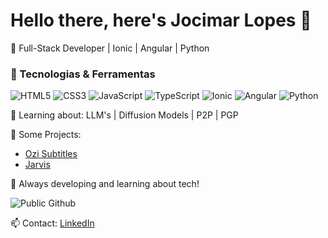 # Hello there, here's Jocimar Lopes 👋

🚀 Full-Stack Developer | Ionic | Angular | Python

### 🚀 Tecnologias & Ferramentas

![HTML5](https://img.shields.io/badge/-HTML5-E34F26?style=for-the-badge&logo=html5&logoColor=white)
![CSS3](https://img.shields.io/badge/-CSS3-1572B6?style=for-the-badge&logo=css3)
![JavaScript](https://img.shields.io/badge/-JavaScript-F7DF1E?style=for-the-badge&logo=javascript&logoColor=black)
![TypeScript](https://img.shields.io/badge/-TypeScript-3178C6?style=for-the-badge&logo=typescript&logoColor=white)
![Ionic](https://img.shields.io/badge/-Ionic-3880FF?style=for-the-badge&logo=ionic&logoColor=white)
![Angular](https://img.shields.io/badge/-Angular-DD0031?style=for-the-badge&logo=angular&logoColor=white)
![Python](https://img.shields.io/badge/-Python-3776AB?style=for-the-badge&logo=python&logoColor=white)

🌱 Learning about: LLM's | Diffusion Models | P2P | PGP

🔭 Some Projects:
- [Ozi Subtitles](https://github.com/jocimarlopes/ozi-subtitles-generator)
- [Jarvis](https://github.com/jocimarlopes/jarvis)

💬 Always developing and learning about tech!

![Public Github](https://github-readme-stats.vercel.app/api?username=jocimarlopes&show_icons=true&theme=radical)

📫 Contact: [LinkedIn](https://www.linkedin.com/in/jocimarlopes)
